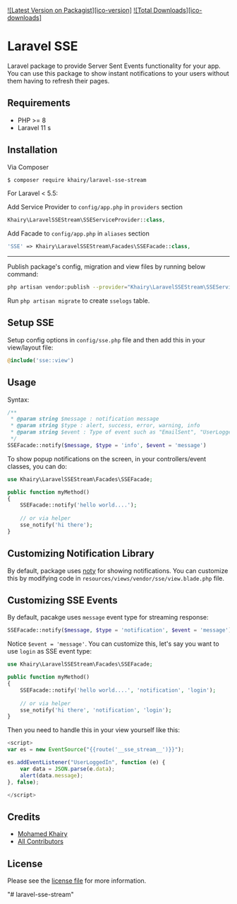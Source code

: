 [![Latest Version on Packagist][ico-version]][link-packagist]
[![Total Downloads][ico-downloads]][link-downloads]

# Laravel SSE

Laravel package to provide Server Sent Events functionality for your app. You can use this package to show instant notifications to your users without them having to refresh their pages.

## Requirements

 - PHP >= 8
 - Laravel 11
s
## Installation

Via Composer

``` bash
$ composer require khairy/laravel-sse-stream
```

For Laravel < 5.5:

Add Service Provider to `config/app.php` in `providers` section
```php
Khairy\LaravelSSEStream\SSEServiceProvider::class,
```

Add Facade to `config/app.php` in `aliases` section
```php
'SSE' => Khairy\LaravelSSEStream\Facades\SSEFacade::class,
```


---

Publish package's config, migration and view files by running below command:

```bash
php artisan vendor:publish --provider="Khairy\LaravelSSEStream\SSEServiceProvider"
```
Run `php artisan migrate` to create `sselogs` table.

## Setup SSE

Setup config options in `config/sse.php` file and then add this in your view/layout file:

```php
@include('sse::view')
```

## Usage

Syntax:
```php
/**
 * @param string $message : notification message
 * @param string $type : alert, success, error, warning, info
 * @param string $event : Type of event such as "EmailSent", "UserLoggedIn", etc
 */
SSEFacade::notify($message, $type = 'info', $event = 'message')
```

To show popup notifications on the screen, in your controllers/event classes, you can  do:

```php
use Khairy\LaravelSSEStream\Facades\SSEFacade;

public function myMethod()
{
    SSEFacade::notify('hello world....');
    
    // or via helper
    sse_notify('hi there');
}
```

## Customizing Notification Library

By default, package uses [noty](https://github.com/mohamd-khairy/laravel-sse-stream) for showing notifications. You can customize this by modifying code in `resources/views/vendor/sse/view.blade.php` file.

## Customizing SSE Events

By default, pacakge uses `message` event type for streaming response:


```php
SSEFacade::notify($message, $type = 'notification', $event = 'message')
```

Notice `$event = 'message'`. You can customize this, let's say you want to use `login` as SSE event type:

```php
use Khairy\LaravelSSEStream\Facades\SSEFacade;

public function myMethod()
{
    SSEFacade::notify('hello world....', 'notification', 'login');
    
    // or via helper
    sse_notify('hi there', 'notification', 'login');
}
```

Then you need to handle this in your view yourself like this:

```javascript
<script>
var es = new EventSource("{{route('__sse_stream__')}}");

es.addEventListener("UserLoggedIn", function (e) {
    var data = JSON.parse(e.data);
    alert(data.message);
}, false);

</script>
```

## Credits

- [Mohamed Khairy][link-author]
- [All Contributors][link-contributors]

## License

Please see the [license file](license.md) for more information.

[link-packagist]: https://packagist.org/packages/khairy/laravel-sse-stream
[link-downloads]: https://packagist.org/packages/khairy/laravel-sse-stream
[link-author]: https://github.com/mohamd-khairy
[link-contributors]: https://github.com/mohamd-khairy/laravel-sse-stream/graphs/contributors
"# laravel-sse-stream" 
"# laravel-sse-stream" 
